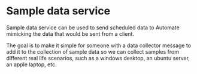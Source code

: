# Sample data service

Sample data service can be used to send scheduled data to Automate mimicking the data that would be sent from a client.

The goal is to make it simple for someone with a data collector message to add it to the collection of sample data so we can collect samples from different real life scenarios, such as a windows desktop, an ubuntu server, an apple laptop, etc.

